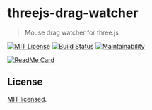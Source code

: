 # threejs-drag-watcher

> Mouse drag watcher for three.js

[![MIT License](https://img.shields.io/badge/license-MIT-blue.svg?style=flat)](LICENSE)
[![Build Status](https://travis-ci.com/MasatoMakino/threejs-drag-watcher.svg?branch=master)](https://travis-ci.com/MasatoMakino/threejs-drag-watcher)
[![Maintainability](https://api.codeclimate.com/v1/badges/4e6af8cf2633533bb04d/maintainability)](https://codeclimate.com/github/MasatoMakino/threejs-drag-watcher/maintainability)

[![ReadMe Card](https://github-readme-stats.vercel.app/api/pin/?username=MasatoMakino&repo=threejs-drag-watcher&show_owner=true)](https://github.com/MasatoMakino/threejs-drag-watcher)

## License

[MIT licensed](LICENSE).

